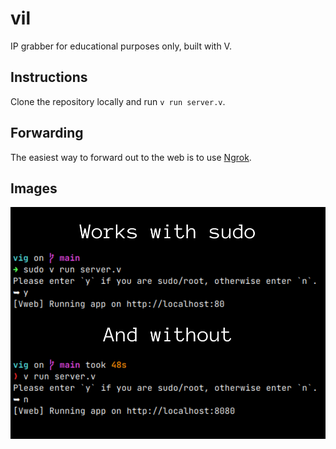 # vil
IP grabber for educational purposes only, built with V.

## Instructions
Clone the repository locally and run `v run server.v`.

## Forwarding
The easiest way to forward out to the web is to use [Ngrok](https://ngrok.io).

## Images

![](vig-demo.png)
